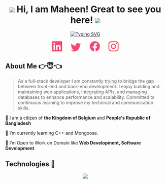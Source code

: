 <h1 align="center">
	<img src="https://media.giphy.com/media/KqTUO9OHgAW3jhp9JZ/giphy.gif" width="50">
	Hi, I am Maheen! Great to see you here!
	<img src="https://media.giphy.com/media/3ohhwMDyS6rv3sB8yI/giphy.gif" width="50">
</h1>

<!-- Typing Intro Section -->
<p align="center">
	<a href="https://git.io/typing-svg"><img src="https://readme-typing-svg.herokuapp.com?font=Fira+Code&weight=500&size=25&pause=1000&color=F24A72&center=true&vCenter=true&width=500&lines=I+am+a+Full+Stack+Developer...;I+am+a+Problem+Solver...;I+am+a+Competitive+Programmer..." alt="Typing SVG" /></a>
</p>

<!-- Social icons section -->
<p align="center">
	<a href="https://linkedin.com/in/md-maheen-billah"><img width="32px" target="_blank" alt="Linkedin" title="Linkedin" src="./images/linkedin.png"/></a>
	&#8287;&#8287;&#8287;&#8287;&#8287;
	<a href="https://x.com/mdmaheen_billah"><img width="32px" target="_blank" alt="Twitter" title="Twitter" src="./images/twitter.png"/></a>
	&#8287;&#8287;&#8287;&#8287;&#8287;
	<a href="https://facebook.com/md.maheen.billah.97" alt="Facebook" title="Facebook"><img width="32px" target="_blank" src="./images/facebook.png"/></a>
	&#8287;&#8287;&#8287;&#8287;&#8287;
	<a href="https://www.instagram.com/md.maheen.billah.97/"><img width="32px" target="_blank" alt="Instagram" title="Instagram" src="./images/instagram.png"></a>
</p>


<!-- About Me Section -->

## About Me 👉😇👈

>As a full-stack developer I am constantly trying to bridge the gap between front-end and back-end development. I enjoy building and maintaining web applications, integrating APIs, and managing databases to enhance performance and scalability. Committed to continuous learning to improve my technical and communication skills.


📍 I am a citizen of **the Kingdom of Belgium** and **People's Republic of Bangladesh**

📖 I’m currently learning C++ and Mongoose.

🤔 I’m Open to Work on Domain like **Web Development, Software Development**


## Technologies 🧠 
<p align="center">
  <a href="https://go-skill-icons.vercel.app/">
    <img src="https://go-skill-icons.vercel.app/api/icons?i=c,cpp,typescript,javascript,mongoose,nodejs,express,mongodb,nextjs,react,html,css,tailwind,firebase" />
  </a>
</p>

